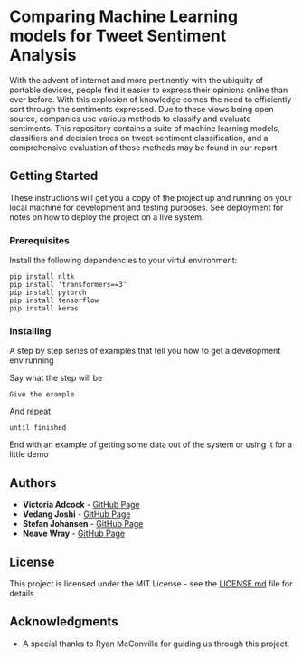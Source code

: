 # Comparing Machine Learning models for Tweet Sentiment Analysis

With  the  advent  of  internet  and  more  pertinently  with  the ubiquity of portable  devices,  people find it easier to express their opinions online than ever before. With this explosion of knowledge comes the need to efficiently sort through the sentiments expressed. Due to these views being open source, companies use various methods to classify and evaluate sentiments. This repository contains a suite of machine learning models, classifiers and decision trees on tweet sentiment classification, and a comprehensive evaluation of these methods may be found in our report.

## Getting Started

These instructions will get you a copy of the project up and running on your local machine for development and testing purposes. See deployment for notes on how to deploy the project on a live system.

### Prerequisites

Install the following dependencies to your virtul environment:

```
pip install nltk
pip install 'transformers==3'
pip install pytorch
pip install tensorflow
pip install keras
```

### Installing

A step by step series of examples that tell you how to get a development env running

Say what the step will be

```
Give the example
```

And repeat

```
until finished
```

End with an example of getting some data out of the system or using it for a little demo


## Authors

* **Victoria Adcock** - [GitHub Page](https://github.com/victoriaea97)
* **Vedang Joshi** - [GitHub Page](https://github.com/vedang-joshi)
* **Stefan Johansen** - [GitHub Page](https://github.com/PurpleBooth)
* **Neave Wray** - [GitHub Page](https://github.com/Neavewray1)

## License

This project is licensed under the MIT License - see the [LICENSE.md](LICENSE.md) file for details

## Acknowledgments

* A special thanks to Ryan McConville for guiding us through this project.
